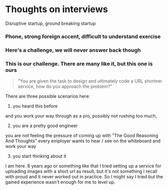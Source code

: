 # Thoughts on interviews

Disruptive startup, ground breaking startup

### Phone, strong foreign accent, difficult to understand exercise


### Here's a challenge, we will never answer back though


### This is our challenge. There are many like it, but this one is ours

> "You are given the task to design and ultimately code a URL shortner service, how do you approach the problem?"

There are three possible scenarios here:

1. you heard this before 

and you work your way through as a pro, possibly not rushing too much, 

2. you are a pretty good engineer 

you are not feeling the pressure of coming up with "The Good Reasoning And Thoughts" every employer wants to hear / see on the whiteboard and work your way 

3. you start thinking about it

I am here. 8 years ago or something like that I tried setting up a service for uploading images with a short url as result, but it's not something I recall with proud and it never worked out in practice. So I might say I tried but the gained experience wasn't enough for me to level up.
